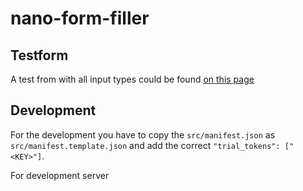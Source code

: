 # nano-form-filler

## Testform

A test from with all input types could be found [on this page](https://demoqa.com/automation-practice-form)

## Development

For the development you have to copy the `src/manifest.json` as `src/manifest.template.json` and add the correct `"trial_tokens": ["<KEY>"]`.

For development server
